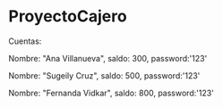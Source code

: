 # ProyectoCajero

Cuentas:

Nombre: "Ana Villanueva", saldo: 300, password:'123'

Nombre: "Sugeily Cruz", saldo: 500, password:'123'

Nombre: "Fernanda Vidkar", saldo: 800, password:'123'
